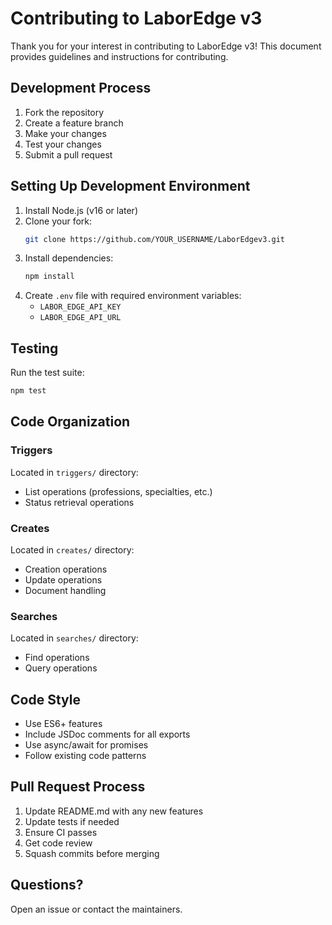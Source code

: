# Contributing to LaborEdge v3

Thank you for your interest in contributing to LaborEdge v3! This document provides guidelines and instructions for contributing.

## Development Process

1. Fork the repository
2. Create a feature branch
3. Make your changes
4. Test your changes
5. Submit a pull request

## Setting Up Development Environment

1. Install Node.js (v16 or later)
2. Clone your fork:
   ```bash
   git clone https://github.com/YOUR_USERNAME/LaborEdgev3.git
   ```
3. Install dependencies:
   ```bash
   npm install
   ```
4. Create `.env` file with required environment variables:
   - `LABOR_EDGE_API_KEY`
   - `LABOR_EDGE_API_URL`

## Testing

Run the test suite:
```bash
npm test
```

## Code Organization

### Triggers
Located in `triggers/` directory:
- List operations (professions, specialties, etc.)
- Status retrieval operations

### Creates
Located in `creates/` directory:
- Creation operations
- Update operations
- Document handling

### Searches
Located in `searches/` directory:
- Find operations
- Query operations

## Code Style

- Use ES6+ features
- Include JSDoc comments for all exports
- Use async/await for promises
- Follow existing code patterns

## Pull Request Process

1. Update README.md with any new features
2. Update tests if needed
3. Ensure CI passes
4. Get code review
5. Squash commits before merging

## Questions?

Open an issue or contact the maintainers. 